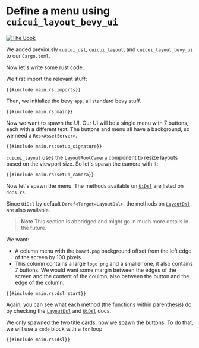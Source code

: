 # Define a menu using `cuicui_layout_bevy_ui`

[![The Book](https://img.shields.io/badge/The_Cuicui_Book-blue)](https://cuicui.nicopap.ch/introduction.html)

We added previously `cuicui_dsl`, `cuicui_layout`, and `cuicui_layout_bevy_ui`
to our `Cargo.toml`.

Now let's write some rust code.

We first import the relevant stuff:

```rust,no_run,noplayground
{{#include main.rs:imports}}
```

Then, we initialize the bevy `app`, all standard bevy stuff.

```rust,no_run,noplayground
{{#include main.rs:main}}
```

Now we want to spawn the UI. Our UI will be a single menu with 7 buttons, each
with a different text. The buttons and menu all have a background, so we need
a `Res<AssetServer>`.

```rust,no_run,noplayground
{{#include main.rs:setup_signature}}
```

`cuicui_layout` uses the [`LayoutRootCamera`] component to resize layouts based
on the viewport size. So let's spawn the camera with it:

```rust,no_run,noplayground
{{#include main.rs:setup_camera}}
```

Now let's spawn the menu. The methods available on [`UiDsl`] are listed on `docs.rs`.

Since `UiDsl` by default `Deref<Target=LayoutDsl>`, the methods on [`LayoutDsl`] are
also available.

> **Note**
> This section is abbridged and might go in much more details in the future.

We want:

- A column menu with the `board.png` background offset from the left edge of the
  screen by 100 pixels.
- This column contains a large `logo.png` and a smaller one, it also contains
  7 buttons. We would want some margin between the edges of the screen and
  the content of the coulmn, also between the button and the edge of the column.

```rust,no_run,noplayground
{{#include main.rs:dsl_start}}
```

Again, you can see what each method (the functions within parenthesis) do by
checking the [`LayoutDsl`] and [`UiDsl`] docs.

We only spawned the two title cards, now we spawn the buttons. To do that, we
will use a `code` block with a `for` loop

```rust,no_run,noplayground
{{#include main.rs:dsl}}
```


[`LayoutRootCamera`]: https://docs.rs/cuicui_layout/0.10.0/cuicui_layout/struct.LayoutRootCamera.html
[`LayoutDsl`]: https://docs.rs/cuicui_layout/0.10.0/cuicui_layout/dsl/struct.LayoutDsl.html
[`UiDsl`]: https://docs.rs/cuicui_layout_bevy_ui/0.10.0/cuicui_layout_bevy_ui/dsl/struct.UiDsl.html

